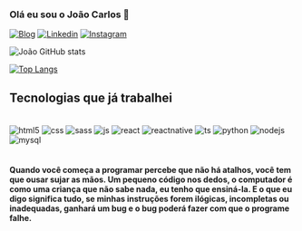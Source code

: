 ### Olá eu sou o João Carlos 👋

[![Blog](https://img.shields.io/website?label=MeuPortfólio&style=for-the=badge&url=https://portfolio-omega-kohl-58.vercel.app/)](https://portfolio-omega-kohl-58.vercel.app/)
[![Linkedin](https://img.shields.io/badge/LinkedIn-0077B5?style=for-the-badge&logo=linkedin&logoColor=white)](https://www.linkedin.com/in/joaocarloshespanhol/)
[![Instagram](https://img.shields.io/badge/Instagram-E4405F?style=for-the-badge&logo=instagram&logoColor=white)](https://www.instagram.com/jc.sites/)

![João GitHub stats](https://github-readme-stats.vercel.app/api?username=joaocarloshespanhol&show_icons=true&theme=tokyonight)

[![Top Langs](https://github-readme-stats.vercel.app/api/top-langs/?username=joaocarloshespanhol)](https://github.com/anuraghazra/github-readme-stats)

## Tecnologias que já trabalhei

<div style="display: inline_block"><br/>
  <img align="center" alt="html5" src="https://img.shields.io/badge/HTML5-E34F26?style=for-the-badge&logo=html5&logoColor=white" />
  
  <img align="center" alt="css" src="https://img.shields.io/badge/CSS3-1572B6?style=for-the-badge&logo=css3&logoColor=white" />
  
  <img align="center" alt="sass" src="https://img.shields.io/badge/Sass-CC6699?style=for-the-badge&logo=sass&logoColor=white" />
  
  <img align="center" alt="js" src="https://img.shields.io/badge/JavaScript-F7DF1E?style=for-the-badge&logo=javascript&logoColor=black" />
  
  <img align="center" alt="react" src="https://img.shields.io/badge/React-20232A?style=for-the-badge&logo=react&logoColor=61DAFB" />
  
  <img align="center" alt="reactnative" src="https://img.shields.io/badge/React_Native-20232A?style=for-the-badge&logo=react&logoColor=61DAFB" />
  
  <img align="center" alt="ts" src="https://img.shields.io/badge/TypeScript-007ACC?style=for-the-badge&logo=typescript&logoColor=white" />
  
  <img align="center" alt="python" src="https://img.shields.io/badge/Python-3776AB?style=for-the-badge&logo=python&logoColor=white" />
  
  <img align="center" alt="nodejs" src="https://img.shields.io/badge/Node.js-43853D?style=for-the-badge&logo=node.js&logoColor=white" />
  
  <img align="center" alt="mysql" src="https://img.shields.io/badge/MySQL-00000F?style=for-the-badge&logo=mysql&logoColor=white" />
   
</div><br/>

#### Quando você começa a programar percebe que não há atalhos, você tem que ousar sujar as mãos. Um pequeno código nos dedos, o computador é como uma criança que não sabe nada, eu tenho que ensiná-la. E o que eu digo significa tudo, se minhas instruções forem ilógicas, incompletas ou inadequadas, ganhará um bug e o bug poderá fazer com que o programe falhe.
